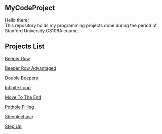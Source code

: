 ## MyCodeProject
Hello there!\
This repository holds my programming projects done during the period of Stanford University CS106A course. 


## Projects List

[Beeper Row](https://github.com/yucuan/MyCodeProject/blob/main/CS106A/BeeperRow.py)

[Beeper Row Advantaged](https://github.com/yucuan/MyCodeProject/blob/main/CS106A/BeeperRowAdv.py)

[Double Beepers](https://github.com/yucuan/MyCodeProject/blob/main/CS106A/DoubleBeepers.py)

[Infinite Loop](https://github.com/yucuan/MyCodeProject/blob/main/CS106A/DoubleBeepers.py)

[Move To The End](https://github.com/yucuan/MyCodeProject/blob/main/CS106A/MoveToTheEnd.py)

[Pothole Filling](https://github.com/yucuan/MyCodeProject/blob/main/CS106A/PotholeFilling.py)

[Steeplechase](https://github.com/yucuan/MyCodeProject/blob/main/CS106A/Steeplechase.py)

[Step Up](https://github.com/yucuan/MyCodeProject/blob/main/CS106A/StepUp.py)
